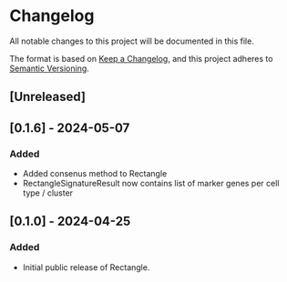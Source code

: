 # Changelog

All notable changes to this project will be documented in this file.

The format is based on [Keep a Changelog][],
and this project adheres to [Semantic Versioning][].

[keep a changelog]: https://keepachangelog.com/en/1.0.0/
[semantic versioning]: https://semver.org/spec/v2.0.0.html

## [Unreleased]

## [0.1.6] - 2024-05-07

### Added

-   Added consenus method to Rectangle
-   RectangleSignatureResult now contains list of marker genes per cell type / cluster

## [0.1.0] - 2024-04-25

### Added

-   Initial public release of Rectangle.
